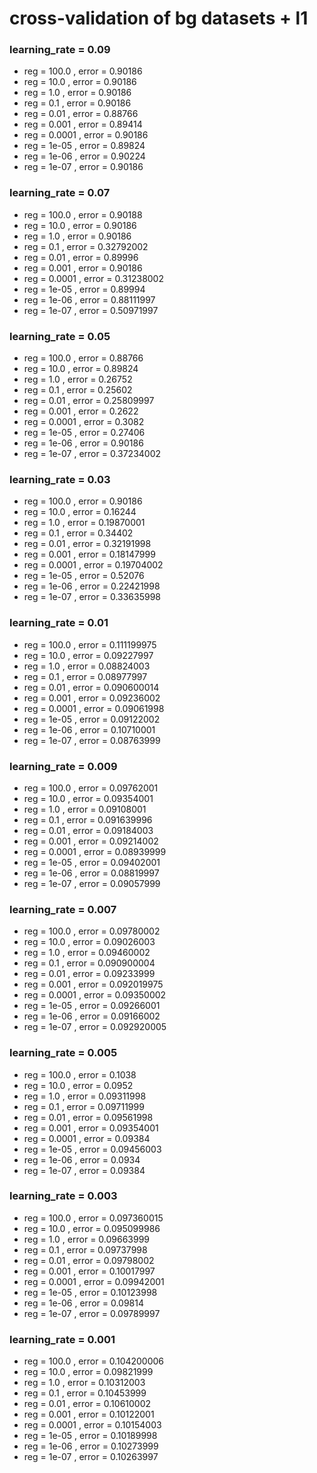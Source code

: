 # cross-validation of bg datasets + l1

### learning_rate = 0.09

* reg = 100.0 , error = 0.90186
* reg = 10.0 , error = 0.90186
* reg = 1.0 , error = 0.90186
* reg = 0.1 , error = 0.90186
* reg = 0.01 , error = 0.88766
* reg = 0.001 , error = 0.89414
* reg = 0.0001 , error = 0.90186
* reg = 1e-05 , error = 0.89824
* reg = 1e-06 , error = 0.90224
* reg = 1e-07 , error = 0.90186

### learning_rate = 0.07

* reg = 100.0 , error = 0.90188
* reg = 10.0 , error = 0.90186
* reg = 1.0 , error = 0.90186
* reg = 0.1 , error = 0.32792002
* reg = 0.01 , error = 0.89996
* reg = 0.001 , error = 0.90186
* reg = 0.0001 , error = 0.31238002
* reg = 1e-05 , error = 0.89994
* reg = 1e-06 , error = 0.88111997
* reg = 1e-07 , error = 0.50971997

### learning_rate = 0.05

* reg = 100.0 , error = 0.88766
* reg = 10.0 , error = 0.89824
* reg = 1.0 , error = 0.26752
* reg = 0.1 , error = 0.25602
* reg = 0.01 , error = 0.25809997
* reg = 0.001 , error = 0.2622
* reg = 0.0001 , error = 0.3082
* reg = 1e-05 , error = 0.27406
* reg = 1e-06 , error = 0.90186
* reg = 1e-07 , error = 0.37234002

### learning_rate = 0.03

* reg = 100.0 , error = 0.90186
* reg = 10.0 , error = 0.16244
* reg = 1.0 , error = 0.19870001
* reg = 0.1 , error = 0.34402
* reg = 0.01 , error = 0.32191998
* reg = 0.001 , error = 0.18147999
* reg = 0.0001 , error = 0.19704002
* reg = 1e-05 , error = 0.52076
* reg = 1e-06 , error = 0.22421998
* reg = 1e-07 , error = 0.33635998

### learning_rate = 0.01

* reg = 100.0 , error = 0.111199975
* reg = 10.0 , error = 0.09227997
* reg = 1.0 , error = 0.08824003
* reg = 0.1 , error = 0.08977997
* reg = 0.01 , error = 0.090600014
* reg = 0.001 , error = 0.09236002
* reg = 0.0001 , error = 0.09061998
* reg = 1e-05 , error = 0.09122002
* reg = 1e-06 , error = 0.10710001
* reg = 1e-07 , error = 0.08763999

### learning_rate = 0.009

* reg = 100.0 , error = 0.09762001
* reg = 10.0 , error = 0.09354001
* reg = 1.0 , error = 0.09108001
* reg = 0.1 , error = 0.091639996
* reg = 0.01 , error = 0.09184003
* reg = 0.001 , error = 0.09214002
* reg = 0.0001 , error = 0.08939999
* reg = 1e-05 , error = 0.09402001
* reg = 1e-06 , error = 0.08819997
* reg = 1e-07 , error = 0.09057999

### learning_rate = 0.007

* reg = 100.0 , error = 0.09780002
* reg = 10.0 , error = 0.09026003
* reg = 1.0 , error = 0.09460002
* reg = 0.1 , error = 0.090900004
* reg = 0.01 , error = 0.09233999
* reg = 0.001 , error = 0.092019975
* reg = 0.0001 , error = 0.09350002
* reg = 1e-05 , error = 0.09266001
* reg = 1e-06 , error = 0.09166002
* reg = 1e-07 , error = 0.092920005

### learning_rate = 0.005

* reg = 100.0 , error = 0.1038
* reg = 10.0 , error = 0.0952
* reg = 1.0 , error = 0.09311998
* reg = 0.1 , error = 0.09711999
* reg = 0.01 , error = 0.09561998
* reg = 0.001 , error = 0.09354001
* reg = 0.0001 , error = 0.09384
* reg = 1e-05 , error = 0.09456003
* reg = 1e-06 , error = 0.0934
* reg = 1e-07 , error = 0.09384

### learning_rate = 0.003

* reg = 100.0 , error = 0.097360015
* reg = 10.0 , error = 0.095099986
* reg = 1.0 , error = 0.09663999
* reg = 0.1 , error = 0.09737998
* reg = 0.01 , error = 0.09798002
* reg = 0.001 , error = 0.10017997
* reg = 0.0001 , error = 0.09942001
* reg = 1e-05 , error = 0.10123998
* reg = 1e-06 , error = 0.09814
* reg = 1e-07 , error = 0.09789997

### learning_rate = 0.001

* reg = 100.0 , error = 0.104200006
* reg = 10.0 , error = 0.09821999
* reg = 1.0 , error = 0.10312003
* reg = 0.1 , error = 0.10453999
* reg = 0.01 , error = 0.10610002
* reg = 0.001 , error = 0.10122001
* reg = 0.0001 , error = 0.10154003
* reg = 1e-05 , error = 0.10189998
* reg = 1e-06 , error = 0.10273999
* reg = 1e-07 , error = 0.10263997


